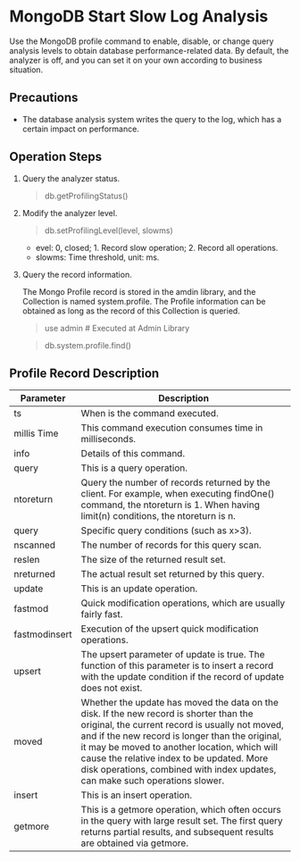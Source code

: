 # MongoDB Start Slow Log Analysis


Use the MongoDB profile command to enable, disable, or change query analysis levels to obtain database performance-related data. By default, the analyzer is off, and you can set it on your own according to business situation.

## Precautions

- The database analysis system writes the query to the log, which has a certain impact on performance.


## Operation Steps

1. Query the analyzer status.

   > db.getProfilingStatus()
   
1. Modify the analyzer level.

   > db.setProfilingLevel(level, slowms)

   - evel: 0, closed; 1. Record slow operation; 2. Record all operations.
   - slowms: Time threshold, unit: ms.
	
1. Query the record information.
	
   The Mongo Profile record is stored in the amdin library, and the Collection is named system.profile. The Profile information can be obtained as long as the record of this Collection is queried.

   > use admin   # Executed at Admin Library
   
   > db.system.profile.find()
   
   
## Profile Record Description

Parameter | Description
---|---
ts | When is the command executed.
millis Time | This command execution consumes time in milliseconds.
info | Details of this command.
query | This is a query operation.
ntoreturn | Query the number of records returned by the client. For example, when executing findOne() command, the ntoreturn is 1. When having limit(n) conditions, the ntoreturn is n.
query | Specific query conditions (such as x>3).
nscanned | The number of records for this query scan.
reslen | The size of the returned result set.
nreturned | The actual result set returned by this query.
update | This is an update operation.
fastmod | Quick modification operations, which are usually fairly fast.
fastmodinsert  | Execution of the upsert quick modification operations.
upsert | The upsert parameter of update is true. The function of this parameter is to insert a record with the update condition if the record of update does not exist.
moved | Whether the update has moved the data on the disk. If the new record is shorter than the original, the current record is usually not moved, and if the new record is longer than the original, it may be moved to another location, which will cause the relative index to be updated. More disk operations, combined with index updates, can make such operations slower.
insert | This is an insert operation.
getmore | This is a getmore operation, which often occurs in the query with large result set. The first query returns partial results, and subsequent results are obtained via getmore.
